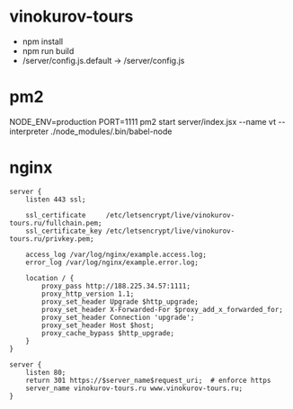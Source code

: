 # vinokurov-tours
* npm install
* npm run build
* /server/config.js.default -> /server/config.js

# pm2
NODE_ENV=production PORT=1111 pm2 start server/index.jsx --name vt --interpreter ./node_modules/.bin/babel-node

# nginx
```
server {
    listen 443 ssl;

    ssl_certificate     /etc/letsencrypt/live/vinokurov-tours.ru/fullchain.pem;
    ssl_certificate_key /etc/letsencrypt/live/vinokurov-tours.ru/privkey.pem;

    access_log /var/log/nginx/example.access.log;
    error_log /var/log/nginx/example.error.log;

    location / {
        proxy_pass http://188.225.34.57:1111;
        proxy_http_version 1.1;
        proxy_set_header Upgrade $http_upgrade;
        proxy_set_header X-Forwarded-For $proxy_add_x_forwarded_for;
        proxy_set_header Connection 'upgrade';
        proxy_set_header Host $host;
        proxy_cache_bypass $http_upgrade;
    }
}

server {
    listen 80;
    return 301 https://$server_name$request_uri;  # enforce https
    server_name vinokurov-tours.ru www.vinokurov-tours.ru;
}
```

